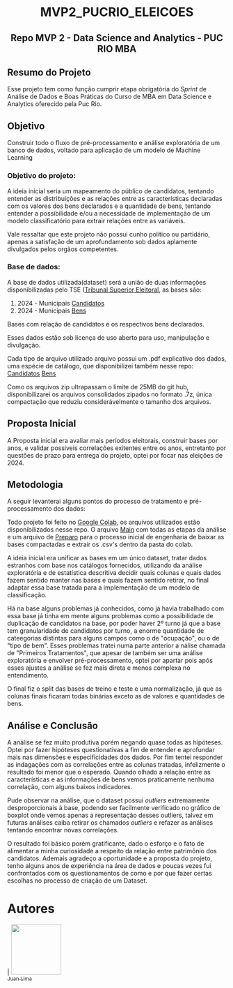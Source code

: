 <h1 align="center"> MVP2_PUCRIO_ELEICOES </h1> 
<h2 align="center">Repo MVP 2 - Data Science and Analytics - PUC RIO MBA</h2> 


## Resumo do Projeto
Esse projeto tem como função cumprir etapa obrigatória do _Sprint_ de Análise de Dados e Boas Práticas do Curso de MBA em Data Science e Analytics oferecido pela Puc Rio.

## Objetivo
Construir todo o fluxo de pré-processamento e análise exploratória de um banco de dados, voltado para aplicação de um modelo de Machine Learning

### Objetivo do projeto:
A ideia inicial seria um mapeamento do público de candidatos, tentando entender as distribuições e as relações entre as características declaradas com os valores dos bens declarados e a quantidade de bens, tentando entender a possibilidade e/ou a necessidade de implementação de um modelo classificatório para extrair relações entre as variáveis.

Vale ressaltar que este projeto não possui cunho político ou partidário, apenas a satisfação de um aprofundamento sob dados aplamente divulgados pelos orgãos competentes.

### Base de dados: 
A base de dados utilizada(dataset) será a união de duas informações disponibilizadas pelo TSE ([Tribunal Superior Eleitoral](https://dadosabertos.tse.jus.br/), as bases são:
1. 2024 - Municipais [Candidatos](https://dadosabertos.tse.jus.br/dataset/candidatos-2024/resource/af76c401-0972-4ddf-8ea8-00e310ae53b4)
2. 2024 - Municipais [Bens](https://dadosabertos.tse.jus.br/dataset/candidatos-2024/resource/2d078979-116f-498f-ac5b-2e2a6fb0ff1f)

Bases com relação de candidatos e os respectivos bens declarados.

Esses dados estão sob licença de uso aberto para uso, manipulação e divulgação.

Cada tipo de arquivo utilizado arquivo possui um .pdf explicativo dos dados, uma espécie de catálogo, que disponibilizei também nesse repo: [Candidatos](https://github.com/GruveJL/MVP2_PUCRIO_ELICOES/blob/main/doc_candidatos.pdf)  [Bens](https://github.com/GruveJL/MVP2_PUCRIO_ELICOES/blob/10659563802920146b833ef111ce24bcff1402be/doc_bens_candidatos.pdf)

Como os arquivos zip ultrapassam o limite de 25MB do git hub, disponibilizarei os arquivos consolidados zipados no formato .7z, única compactação que reduziu considerávelmente o tamanho dos arquivos.

## Proposta Inicial
A Proposta inicial era avaliar mais períodos eleitorais, construir bases por anos, e validar possíveis correlações exitentes entre os anos, entretanto por questões de prazo para entrega do projeto, optei por focar nas eleições de 2024.

## Metodologia
A seguir levanterai alguns pontos do processo de tratamento e pré-processamento dos dados:

Todo projeto foi feito no [Google Colab](https://colab.google/), os arquivos utilizados estão disponibilizados nesse repo.
O arquivo [Main](https://colab.research.google.com/drive/15hh-Qxa51TSKqQDnp1sD7DGVcuPq0FHF?usp=sharing) com todas as etapas da análise e um arquivo de [Preparo](https://colab.research.google.com/drive/1r2rcIwebG56Psui7-0Yz0iiZmHqVkgM_?usp=sharing) para o processo inicial de engenharia de baixar as bases compactadas e extrair os .csv's dentro da pasta do colab.

A ideia inicial era unificar as bases em um único dataset, tratar dados estranhos com base nos catálogos fornecidos, utilizando da análise exploratória e de estatística descritiva decidir quais colunas e quais dados fazem sentido manter nas bases e quais fazem sentido retirar, no final adaptar essa base tratada para a implementação de um modelo de classificação.

Há na base alguns problemas já conhecidos, como já havia trabalhado com essa base já tinha em mente alguns problemas como a possibilidade de duplicação de candidatos na base, por poder haver 2º turno já que a base tem granularidade de candidatos por turno, a enorme quantidade de cateegorias distintas para alguns campos como o de "ocupação", ou o de "tipo de bem". Esses problemas tratei numa parte anterior a nálise chamada de "Primeiros Tratamentos", que apesar de também ser uma análise exploratória e envolver pré-processamento, optei por apartar pois após esses ajustes a análise se fez mais direta e menos complexa no entendimento.

O final fiz o split das bases de treino e teste e uma normalização, já que as colunas finais ficaram todas binárias exceto as de valores e quantidades de bens.

## Análise e Conclusão
A análise se fez muito produtiva porém negando quase todas as hipóteses. Optei por fazer hipóteses questionativas a fim de entender e aprofundar mais nas dimensões e especificidades dos dados. Por fim tentei responder as indagações com as correlações entre as colunas tratadas, infelizmente o resultado foi menor que o esperado. Quando olhado a relação entre as características e as informações de bens vemos praticamente nenhuma correlação, com alguns baixos indicadores. 

Pude observar na análise, que o dataset possui *outliers* extremamente desproporcionais à base, podendo ser facilmente verificado no gráfico de boxplot onde vemos apenas a representação desses outliers, talvez em futuras análises caiba retirar os chamados *outliers* e refazer as análises tentando encontrar novas correlações.

O resultado foi básico porém gratificante, dado o esforço e o fato de alimentar a minha curiosidade a respeito da relação entre patrimônio dos candidatos. 
Ademais agradeço a oportunidade e a proposta do projeto, tenho alguns anos de experiência na área de dados e poucas vezes fui confrontados com os questionamentos de como e por que fazer certas escolhas no processo de criação de um Dataset.

# Autores
| [<img src="https://avatars.githubusercontent.com/u/131409712?v=4"  width=115><br><sub>Juan Lima</sub>](https://github.com/GruveJL)


